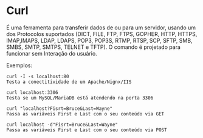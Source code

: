 # Curl
É uma ferramenta para transferir dados de ou para um servidor, usando um dos Protocolos suportados (DICT, FILE, FTP, FTPS, GOPHER, HTTP, HTTPS, IMAP,IMAPS, LDAP, LDAPS, POP3, POP3S, RTMP, RTSP, SCP, SFTP, SMB, SMBS, SMTP, SMTPS, TELNET e TFTP).
O comando é projetado para funcionar sem Interação do usuário.

Exemplos:
```
curl -I -s localhost:80
Testa a conectitividade de um Apache/Nignx/IIS

curl localhost:3306
Testa se um MySQL/MariaDB está atendendo na porta 3306

curl "localhost?Fisrt=Bruce&Last=Wayne"
Passa as variáveis First e Last com o seu conteúdo via GET

curl localhost -d"Fisrt=Bruce&Last=Wayne"
Passa as variáveis First e Last com o seu conteúdo via POST
```